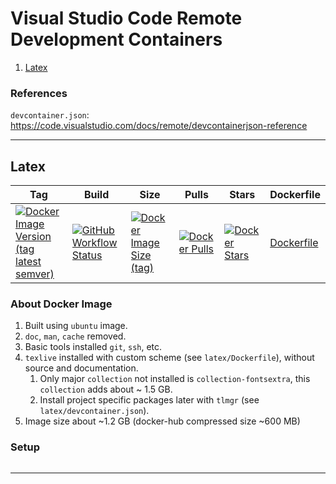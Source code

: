 # Visual Studio Code Remote Development Containers

1. [Latex](#latex)

### References
`devcontainer.json`: https://code.visualstudio.com/docs/remote/devcontainerjson-reference

--------------------------------------------------

## Latex
Tag|Build|Size|Pulls|Stars|Dockerfile
---|---|---|---|---|---
[![Docker Image Version (tag latest semver)](https://img.shields.io/docker/v/singhramanpreet/vscode-devcontainers/latex-2020)](#) | [![GitHub Workflow Status](https://img.shields.io/github/workflow/status/singh-ramanpreet/vscode-devcontainers/DockerHub?logo=github)](#) | [![Docker Image Size (tag)](https://img.shields.io/docker/image-size/singhramanpreet/vscode-devcontainers/latex-2020?logo=docker)](#) | [![Docker Pulls](https://img.shields.io/docker/pulls/singhramanpreet/vscode-devcontainers.svg?logo=docker)](#) | [![Docker Stars](https://img.shields.io/docker/stars/singhramanpreet/vscode-devcontainers?logo=docker)](#) | [Dockerfile](https://github.com/singh-ramanpreet/vscode-devcontainers/blob/latex-2020/latex/Dockerfile)

### About Docker Image
   1. Built using `ubuntu` image.
   2. `doc`, `man`, `cache` removed.
   3. Basic tools installed `git`, `ssh`, etc.
   4. `texlive` installed with custom scheme (see `latex/Dockerfile`), without source and documentation.
      1. Only major `collection` not installed is `collection-fontsextra`, this `collection` adds about ~ 1.5 GB.
      2. Install project specific packages later with `tlmgr` (see `latex/devcontainer.json`).
   5. Image size about ~1.2 GB (docker-hub compressed size ~600 MB)

### Setup

```bash
```

--------------------------------------------------
